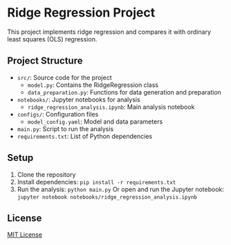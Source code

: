 # Ridge Regression Project

This project implements ridge regression and compares it with ordinary least squares (OLS) regression.

## Project Structure

- `src/`: Source code for the project
  - `model.py`: Contains the RidgeRegression class
  - `data_preparation.py`: Functions for data generation and preparation
- `notebooks/`: Jupyter notebooks for analysis
  - `ridge_regression_analysis.ipynb`: Main analysis notebook
- `configs/`: Configuration files
  - `model_config.yaml`: Model and data parameters
- `main.py`: Script to run the analysis
- `requirements.txt`: List of Python dependencies

## Setup

1. Clone the repository
2. Install dependencies: `pip install -r requirements.txt`
3. Run the analysis: `python main.py`
   Or open and run the Jupyter notebook: `jupyter notebook notebooks/ridge_regression_analysis.ipynb`

## License

[MIT License](https://opensource.org/licenses/MIT)